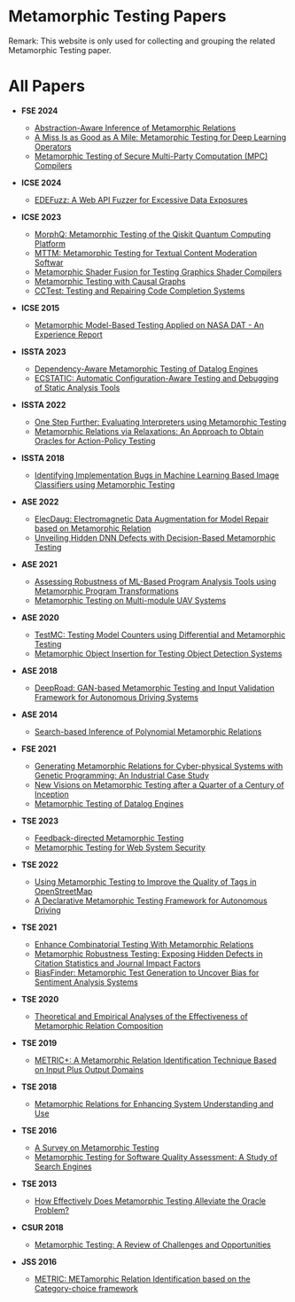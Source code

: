 # Metamorphic Testing Papers

Remark: This website is only used for collecting and grouping the related Metamorphic Testing paper.

# All Papers

- **FSE 2024**
  - [Abstraction-Aware Inference of Metamorphic Relations](classification/FSE.md#abstraction-aware-inference-of-metamorphic-relations)
  - [A Miss Is as Good as A Mile: Metamorphic Testing for Deep Learning Operators](classification/FSE.md#a-miss-is-as-good-as-a-mile-metamorphic-testing-for-deep-learning-operators)
  - [Metamorphic Testing of Secure Multi-Party Computation (MPC) Compilers](classification/FSE.md#metamorphic-testing-of-secure-multi-party-computation-mpc-compilers)

- **ICSE 2024**
  - [EDEFuzz: A Web API Fuzzer for Excessive Data Exposures](classification/ICSE.md#edefuzz-a-web-api-fuzzer-for-excessive-data-exposures)

- **ICSE 2023**
  - [MorphQ: Metamorphic Testing of the Qiskit Quantum Computing Platform](classification/ICSE.md#morphq-metamorphic-testing-of-the-qiskit-quantum-computing-platform)
  - [MTTM: Metamorphic Testing for Textual Content Moderation Softwar](classification/ICSE.md#mttm-metamorphic-testing-for-textual-content-moderation-softwar)
  - [Metamorphic Shader Fusion for Testing Graphics Shader Compilers](classification/ICSE.md#metamorphic-shader-fusion-for-testing-graphics-shader-compilers)
  - [Metamorphic Testing with Causal Graphs](classification/ICSE.md#metamorphic-testing-with-causal-graphs)
  - [CCTest: Testing and Repairing Code Completion Systems](classification/ICSE.md#cctest-testing-and-repairing-code-completion-systems)

- **ICSE 2015**
  - [Metamorphic Model-Based Testing Applied on NASA DAT - An Experience Report](classification/ICSE.md#metamorphic-model-based-testing-applied-on-nasa-dat---an-experience-report)

- **ISSTA 2023**
  - [Dependency-Aware Metamorphic Testing of Datalog Engines](classification/ISSTA.md#dependency-aware-metamorphic-testing-of-datalog-engines)
  - [ECSTATIC: Automatic Configuration-Aware Testing and Debugging of Static Analysis Tools](classification/ISSTA.md#ecstatic-automatic-configuration-aware-testing-and-debugging-of-static-analysis-tools)

- **ISSTA 2022**
  - [One Step Further: Evaluating Interpreters using Metamorphic Testing](classification/ISSTA.md#one-step-further-evaluating-interpreters-using-metamorphic-testing)
  - [Metamorphic Relations via Relaxations: An Approach to Obtain Oracles for Action-Policy Testing](classification/ISSTA.md#metamorphic-relations-via-relaxations-an-approach-to-obtain-oracles-for-action-policy-testing)

- **ISSTA 2018**
  - [Identifying Implementation Bugs in Machine Learning Based Image Classifiers using Metamorphic Testing](classification/ISSTA.md#identifying-implementation-bugs-in-machine-learning-based-image-classifiers-using-metamorphic-testing)

- **ASE 2022**
  - [ElecDaug: Electromagnetic Data Augmentation for Model Repair based on Metamorphic Relation](classification/ASE.md#elecdaug-electromagnetic-data-augmentation-for-model-repair-based-on-metamorphic-relation)
  - [Unveiling Hidden DNN Defects with Decision-Based Metamorphic Testing](classification/ASE.md#unveiling-hidden-dnn-defects-with-decision-based-metamorphic-testing)

- **ASE 2021**
  - [Assessing Robustness of ML-Based Program Analysis Tools using Metamorphic Program Transformations](classification/ASE.md#assessing-robustness-of-ml-based-program-analysis-tools-using-metamorphic-program-transformations)
  - [Metamorphic Testing on Multi-module UAV Systems](classification/ASE.md#metamorphic-testing-on-multi-module-uav-systems)

- **ASE 2020**
  - [TestMC: Testing Model Counters using Differential and Metamorphic Testing](classification/ASE.md#testmc-testing-model-counters-using-differential-and-metamorphic-testing)
  - [Metamorphic Object Insertion for Testing Object Detection Systems](classification/ASE.md#metamorphic-object-insertion-for-testing-object-detection-systems)

- **ASE 2018**
  - [DeepRoad: GAN-based Metamorphic Testing and Input Validation Framework for Autonomous Driving Systems](classification/ASE.md#deeproad-gan-based-metamorphic-testing-and-input-validation-framework-for-autonomous-driving-systems)

- **ASE 2014**
  - [Search-based Inference of Polynomial Metamorphic Relations](classification/ASE.md#search-based-inference-of-polynomial-metamorphic-relations)

- **FSE 2021**
  - [Generating Metamorphic Relations for Cyber-physical Systems with Genetic Programming: An Industrial Case Study](classification/FSE.md#generating-metamorphic-relations-for-cyber-physical-systems-with-genetic-programming-an-industrial-case-study)
  - [New Visions on Metamorphic Testing after a Quarter of a Century of Inception](classification/FSE.md#new-visions-on-metamorphic-testing-after-a-quarter-of-a-century-of-inception)
  - [Metamorphic Testing of Datalog Engines](classification/FSE.md#metamorphic-testing-of-datalog-engines)

- **TSE 2023**
  - [Feedback-directed Metamorphic Testing](classification/TSE.md#feedback-directed-metamorphic-testing)
  - [Metamorphic Testing for Web System Security](classification/TSE.md)

- **TSE 2022**
  - [Using Metamorphic Testing to Improve the Quality of Tags in OpenStreetMap](classification/TSE.md#using-metamorphic-testing-to-improve-the-quality-of-tags-in-openstreetmap)
  - [A Declarative Metamorphic Testing Framework for Autonomous Driving](classification/TSE.md#a-declarative-metamorphic-testing-framework-for-autonomous-driving)

- **TSE 2021**
  - [Enhance Combinatorial Testing With Metamorphic Relations](classification/TSE.md#enhance-combinatorial-testing-with-metamorphic-relations)
  - [Metamorphic Robustness Testing: Exposing Hidden Defects in Citation Statistics and Journal Impact Factors](classification/TSE.md#metamorphic-robustness-testing-exposing-hidden-defects-in-citation-statistics-and-journal-impact-factors)
  - [BiasFinder: Metamorphic Test Generation to Uncover Bias for Sentiment Analysis Systems](classification/TSE.md#biasfinder-metamorphic-test-generation-to-uncover-bias-for-sentiment-analysis-systems)

- **TSE 2020**
  - [Theoretical and Empirical Analyses of the Effectiveness of Metamorphic Relation Composition](classification/TSE.md#theoretical-and-empirical-analyses-of-the-effectiveness-of-metamorphic-relation-composition)

- **TSE 2019**
  - [METRIC+: A Metamorphic Relation Identification Technique Based on Input Plus Output Domains](classification/TSE.md#metric-a-metamorphic-relation-identification-technique-based-on-input-plus-output-domains)

- **TSE 2018**
  - [Metamorphic Relations for Enhancing System Understanding and Use](classification/TSE.md#metamorphic-relations-for-enhancing-system-understanding-and-use)

- **TSE 2016**
  - [A Survey on Metamorphic Testing](classification/TSE.md#a-survey-on-metamorphic-testing)
  - [Metamorphic Testing for Software Quality Assessment: A Study of Search Engines](classification/TSE.md#metamorphic-testing-for-software-quality-assessment-a-study-of-search-engines)

- **TSE 2013**
  - [How Effectively Does Metamorphic Testing Alleviate the Oracle Problem?](classification/TSE.md#how-effectively-does-metamorphic-testing-alleviate-the-oracle-problem)

- **CSUR 2018**
  - [Metamorphic Testing: A Review of Challenges and Opportunities](classification/CSUR.md#metamorphic-testing-a-review-of-challenges-and-opportunities)

- **JSS 2016**
  - [METRIC: METamorphic Relation Identification based on the Category-choice framework](classification/JSS.md#metric-metamorphic-relation-identification-based-on-the-category-choice-framework)